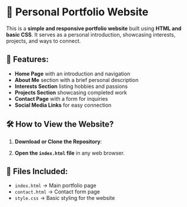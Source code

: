 # 🌟 Personal Portfolio Website  

This is a **simple and responsive portfolio website** built using **HTML and basic CSS**. It serves as a personal introduction, showcasing interests, projects, and ways to connect.  

## 📌 Features:  
- **Home Page** with an introduction and navigation  
- **About Me** section with a brief personal description  
- **Interests Section** listing hobbies and passions  
- **Projects Section** showcasing completed work  
- **Contact Page** with a form for inquiries  
- **Social Media Links** for easy connection  

## 🛠️ How to View the Website?  
1. **Download or Clone the Repository**:  
   
2. **Open the `index.html` file** in any web browser.  

## 📂 Files Included:  
- `index.html` → Main portfolio page  
- `contact.html` → Contact form page  
- `style.css` → Basic styling for the website  

